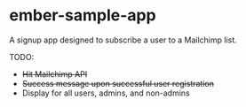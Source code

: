 ember-sample-app
================

A signup app designed to subscribe a user to a Mailchimp list.

TODO:
- ~~Hit Mailchimp API~~
- ~~Success message upon successful user registration~~
- Display for all users, admins, and non-admins

